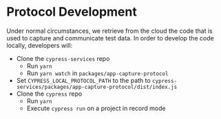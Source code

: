 # Protocol Development

Under normal circumstances, we retrieve from the cloud the code that is used to capture and communicate test data. In order to develop the code locally, developers will:

* Clone the `cypress-services` repo
  * Run `yarn`
  * Run `yarn watch` in `packages/app-capture-protocol`
* Set `CYPRESS_LOCAL_PROTOCOL_PATH` to the path to `cypress-services/packages/app-capture-protocol/dist/index.js`
* Clone the `cypress` repo
  * Run `yarn`
  * Execute `cypress run` on a project in record mode
